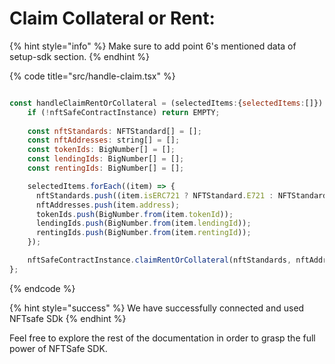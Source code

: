 
# Claim Collateral or Rent: 

{% hint style="info" %}
Make sure to add point 6's mentioned data of setup-sdk section.
{% endhint %}

{% code title="src/handle-claim.tsx" %}
```javascript

const handleClaimRentOrCollateral = (selectedItems:{selectedItems:[]}) => {
    if (!nftSafeContractInstance) return EMPTY;
    
    const nftStandards: NFTStandard[] = [];
    const nftAddresses: string[] = [];
    const tokenIds: BigNumber[] = [];
    const lendingIds: BigNumber[] = [];
    const rentingIds: BigNumber[] = [];

    selectedItems.forEach((item) => {
      nftStandards.push((item.isERC721 ? NFTStandard.E721 : NFTStandard.E1155));
      nftAddresses.push(item.address);
      tokenIds.push(BigNumber.from(item.tokenId));
      lendingIds.push(BigNumber.from(item.lendingId));
      rentingIds.push(BigNumber.from(item.rentingId));
    });

    nftSafeContractInstance.claimRentOrCollateral(nftStandards, nftAddresses, tokenIds, lendingIds, rentingIds);
};
```
{% endcode %}



{% hint style="success" %}
 We have  successfully connected and used NFTsafe SDk
{% endhint %}

Feel free to explore the rest of the documentation in order to grasp the full power of NFTSafe SDK.
